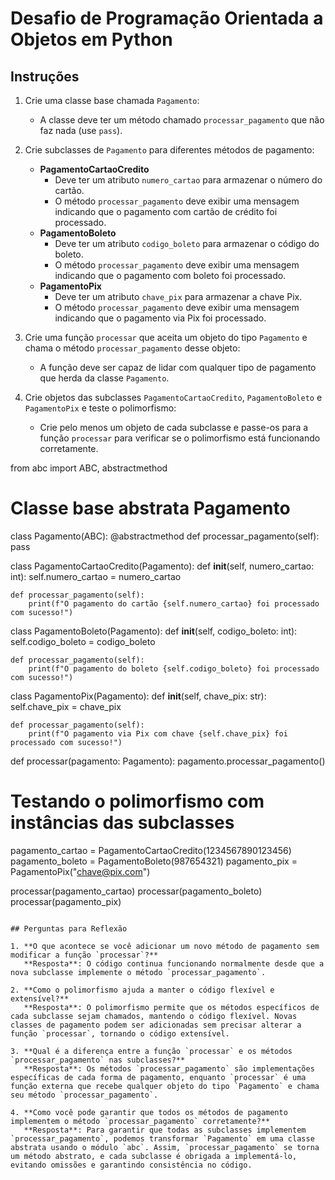 
# Desafio de Programação Orientada a Objetos em Python

## Instruções

1. Crie uma classe base chamada `Pagamento`:
   - A classe deve ter um método chamado `processar_pagamento` que não faz nada (use `pass`).

2. Crie subclasses de `Pagamento` para diferentes métodos de pagamento:
   - **PagamentoCartaoCredito**
     - Deve ter um atributo `numero_cartao` para armazenar o número do cartão.
     - O método `processar_pagamento` deve exibir uma mensagem indicando que o pagamento com cartão de crédito foi processado.
   - **PagamentoBoleto**
     - Deve ter um atributo `codigo_boleto` para armazenar o código do boleto.
     - O método `processar_pagamento` deve exibir uma mensagem indicando que o pagamento com boleto foi processado.
   - **PagamentoPix**
     - Deve ter um atributo `chave_pix` para armazenar a chave Pix.
     - O método `processar_pagamento` deve exibir uma mensagem indicando que o pagamento via Pix foi processado.

3. Crie uma função `processar` que aceita um objeto do tipo `Pagamento` e chama o método `processar_pagamento` desse objeto:
   - A função deve ser capaz de lidar com qualquer tipo de pagamento que herda da classe `Pagamento`.

4. Crie objetos das subclasses `PagamentoCartaoCredito`, `PagamentoBoleto` e `PagamentoPix` e teste o polimorfismo:
   - Crie pelo menos um objeto de cada subclasse e passe-os para a função `processar` para verificar se o polimorfismo está funcionando corretamente.


from abc import ABC, abstractmethod

# Classe base abstrata Pagamento
class Pagamento(ABC):
    @abstractmethod
    def processar_pagamento(self):
        pass 

class PagamentoCartaoCredito(Pagamento):
    def __init__(self, numero_cartao: int):
        self.numero_cartao = numero_cartao  

    def processar_pagamento(self):
        print(f"O pagamento do cartão {self.numero_cartao} foi processado com sucesso!")

class PagamentoBoleto(Pagamento):
    def __init__(self, codigo_boleto: int):
        self.codigo_boleto = codigo_boleto  

    def processar_pagamento(self):
        print(f"O pagamento do boleto {self.codigo_boleto} foi processado com sucesso!") 

class PagamentoPix(Pagamento):
    def __init__(self, chave_pix: str):
        self.chave_pix = chave_pix  

    def processar_pagamento(self):
        print(f"O pagamento via Pix com chave {self.chave_pix} foi processado com sucesso!")  

def processar(pagamento: Pagamento):
    pagamento.processar_pagamento()  

# Testando o polimorfismo com instâncias das subclasses
pagamento_cartao = PagamentoCartaoCredito(1234567890123456)
pagamento_boleto = PagamentoBoleto(987654321)
pagamento_pix = PagamentoPix("chave@pix.com")

processar(pagamento_cartao)
processar(pagamento_boleto)
processar(pagamento_pix)
```

## Perguntas para Reflexão

1. **O que acontece se você adicionar um novo método de pagamento sem modificar a função `processar`?**  
   **Resposta**: O código continua funcionando normalmente desde que a nova subclasse implemente o método `processar_pagamento`.

2. **Como o polimorfismo ajuda a manter o código flexível e extensível?**  
   **Resposta**: O polimorfismo permite que os métodos específicos de cada subclasse sejam chamados, mantendo o código flexível. Novas classes de pagamento podem ser adicionadas sem precisar alterar a função `processar`, tornando o código extensível.

3. **Qual é a diferença entre a função `processar` e os métodos `processar_pagamento` nas subclasses?**  
   **Resposta**: Os métodos `processar_pagamento` são implementações específicas de cada forma de pagamento, enquanto `processar` é uma função externa que recebe qualquer objeto do tipo `Pagamento` e chama seu método `processar_pagamento`.

4. **Como você pode garantir que todos os métodos de pagamento implementem o método `processar_pagamento` corretamente?**  
   **Resposta**: Para garantir que todas as subclasses implementem `processar_pagamento`, podemos transformar `Pagamento` em uma classe abstrata usando o módulo `abc`. Assim, `processar_pagamento` se torna um método abstrato, e cada subclasse é obrigada a implementá-lo, evitando omissões e garantindo consistência no código.
